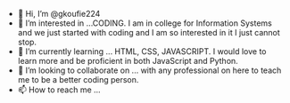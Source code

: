 - 👋 Hi, I’m @gkoufie224
- 👀 I’m interested in ...CODING. I am in college for Information Systems and we just started with coding and I am so interested in it I just cannot stop.
- 🌱 I’m currently learning ... HTML, CSS, JAVASCRIPT. I would love to learn more and be proficient in both JavaScript and Python.
- 💞️ I’m looking to collaborate on ... with any professional on here to teach me to be a better coding person.
- 📫 How to reach me ...

<!---
gkoufie224/gkoufie224 is a ✨ special ✨ repository because its `README.md` (this file) appears on your GitHub profile.
You can click the Preview link to take a look at your changes.
--->

